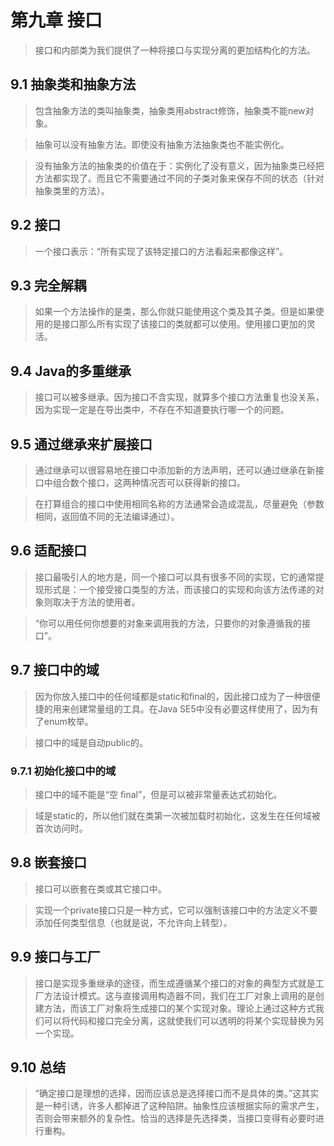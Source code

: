 # 第九章 接口
> 接口和内部类为我们提供了一种将接口与实现分离的更加结构化的方法。

## 9.1 抽象类和抽象方法
> 包含抽象方法的类叫抽象类，抽象类用abstract修饰，抽象类不能new对象。

> 抽象可以没有抽象方法。即使没有抽象方法抽象类也不能实例化。

> 没有抽象方法的抽象类的价值在于：实例化了没有意义，因为抽象类已经把方法都实现了。而且它不需要通过不同的子类对象来保存不同的状态（针对抽象类里的方法）。

## 9.2 接口
> 一个接口表示：“所有实现了该特定接口的方法看起来都像这样”。

## 9.3 完全解耦
> 如果一个方法操作的是类，那么你就只能使用这个类及其子类。但是如果使用的是接口那么所有实现了该接口的类就都可以使用。使用接口更加的灵活。

## 9.4 Java的多重继承
> 接口可以被多继承。因为接口不含实现，就算多个接口方法重复也没关系，因为实现一定是在导出类中，不存在不知道要执行哪一个的问题。

## 9.5 通过继承来扩展接口
> 通过继承可以很容易地在接口中添加新的方法声明，还可以通过继承在新接口中组合数个接口，这两种情况否可以获得新的接口。

> 在打算组合的接口中使用相同名称的方法通常会造成混乱，尽量避免（参数相同，返回值不同的无法编译通过）。

## 9.6 适配接口
> 接口最吸引人的地方是，同一个接口可以具有很多不同的实现，它的通常提现形式是：一个接受接口类型的方法，而该接口的实现和向该方法传递的对象则取决于方法的使用者。

> “你可以用任何你想要的对象来调用我的方法，只要你的对象遵循我的接口”。

## 9.7 接口中的域
> 因为你放入接口中的任何域都是static和final的，因此接口成为了一种很便捷的用来创建常量组的工具。在Java SE5中没有必要这样使用了，因为有了enum枚举。

> 接口中的域是自动public的。

### 9.7.1 初始化接口中的域
> 接口中的域不能是“空 final”，但是可以被非常量表达式初始化。

> 域是static的，所以他们就在类第一次被加载时初始化，这发生在任何域被首次访问时。

## 9.8 嵌套接口
> 接口可以嵌套在类或其它接口中。

> 实现一个private接口只是一种方式，它可以强制该接口中的方法定义不要添加任何类型信息（也就是说，不允许向上转型）。

## 9.9 接口与工厂
> 接口是实现多重继承的途径，而生成遵循某个接口的对象的典型方式就是工厂方法设计模式。这与直接调用构造器不同，我们在工厂对象上调用的是创建方法，而该工厂对象将生成接口的某个实现对象。理论上通过这种方式我们可以将代码和接口完全分离，这就使我们可以透明的将某个实现替换为另一个实现。

## 9.10 总结
> “确定接口是理想的选择，因而应该总是选择接口而不是具体的类。”这其实是一种引诱，许多人都掉进了这种陷阱。抽象性应该根据实际的需求产生，否则会带来额外的复杂性。恰当的选择是先选择类，当接口变得有必要时进行重构。
 